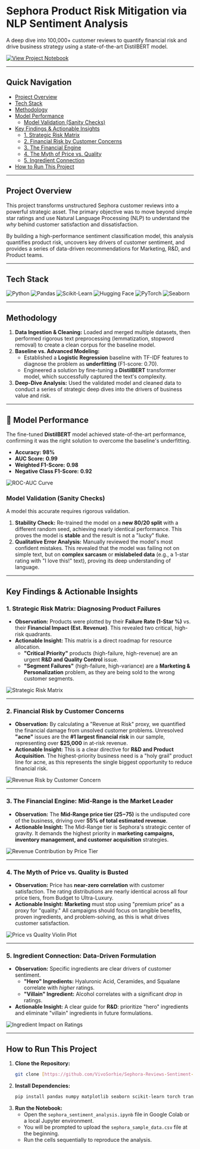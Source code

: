 # Sephora Product Risk Mitigation via NLP Sentiment Analysis

A deep dive into 100,000+ customer reviews to quantify financial risk and drive business strategy using a state-of-the-art DistilBERT model.

[![View Project Notebook](https://img.shields.io/badge/View-Project_Notebook-blue?style=for-the-badge&logo=jupyter)](https://colab.research.google.com/drive/1IMYbFHT8p9AoAuWaknkLcxCAtO5Cp-Mf?usp=sharing)

---

## Quick Navigation

- [Project Overview](#-project-overview)
- [Tech Stack](#️-tech-stack)
- [Methodology](#-methodology)
- [Model Performance](#-model-performance)
  - [Model Validation (Sanity Checks)](#model-validation-sanity-checks)
- [Key Findings & Actionable Insights](#-key-findings--actionable-insights)
  - [1. Strategic Risk Matrix](#1-strategic-risk-matrix-diagnosing-product-failures)
  - [2. Financial Risk by Customer Concerns](#2-financial-risk-by-customer-concerns)
  - [3. The Financial Engine](#3-the-financial-engine-mid-range-is-the-market-leader)
  - [4. The Myth of Price vs. Quality](#4-the-myth-of-price-vs-quality-is-busted)
  - [5. Ingredient Connection](#5-ingredient-connection-data-driven-formulation)
- [How to Run This Project](#-how-to-run-this-project)

---

## Project Overview

This project transforms unstructured Sephora customer reviews into a powerful strategic asset. The primary objective was to move beyond simple star ratings and use Natural Language Processing (NLP) to understand the *why* behind customer satisfaction and dissatisfaction.

By building a high-performance sentiment classification model, this analysis quantifies product risk, uncovers key drivers of customer sentiment, and provides a series of data-driven recommendations for Marketing, R&D, and Product teams.

---

## Tech Stack

![Python](https://img.shields.io/badge/Python-3776AB?style=for-the-badge&logo=python&logoColor=white)
![Pandas](https://img.shields.io/badge/Pandas-150458?style=for-the-badge&logo=pandas&logoColor=white)
![Scikit-Learn](https://img.shields.io/badge/Scikit--Learn-F7931E?style=for-the-badge&logo=scikit-learn&logoColor=white)
![Hugging Face](https://img.shields.io/badge/%F0%9F%A4%97%20Hugging%20Face-FFD21E?style=for-the-badge)
![PyTorch](https://img.shields.io/badge/PyTorch-EE4C2C?style=for-the-badge&logo=pytorch&logoColor=white)
![Seaborn](https://img.shields.io/badge/Seaborn-88d9de?style=for-the-badge&logo=seaborn&logoColor=white)

---

## Methodology

1.  **Data Ingestion & Cleaning:** Loaded and merged multiple datasets, then performed rigorous text preprocessing (lemmatization, stopword removal) to create a clean corpus for the baseline model.
2.  **Baseline vs. Advanced Modeling:**
    * Established a **Logistic Regression** baseline with TF-IDF features to diagnose the problem as **underfitting** (F1-score: 0.70).
    * Engineered a solution by fine-tuning a **DistilBERT** transformer model, which successfully captured the text's complexity.
3.  **Deep-Dive Analysis:** Used the validated model and cleaned data to conduct a series of strategic deep dives into the drivers of business value and risk.

---

## 🤖 Model Performance

The fine-tuned **DistilBERT** model achieved state-of-the-art performance, confirming it was the right solution to overcome the baseline's underfitting.

-   **Accuracy:** **98%**
-   **AUC Score:** **0.99**
-   **Weighted F1-Score:** **0.98**
-   **Negative Class F1-Score:** **0.92** 

![ROC-AUC Curve](roc_auc_curve.png.png)

### Model Validation (Sanity Checks)

A model this accurate requires rigorous validation.
1.  **Stability Check:** Re-trained the model on a **new 80/20 split** with a different random seed, achieving nearly identical performance. This proves the model is **stable** and the result is not a "lucky" fluke.
2.  **Qualitative Error Analysis:** Manually reviewed the model's most confident mistakes. This revealed that the model was failing not on simple text, but on **complex sarcasm** or **mislabeled data** (e.g., a 1-star rating with "I love this!" text), proving its deep understanding of language.

---

## Key Findings & Actionable Insights

### 1. Strategic Risk Matrix: Diagnosing Product Failures
-   **Observation:** Products were plotted by their **Failure Rate (1-Star %)** vs. their **Financial Impact (Est. Revenue)**. This revealed two critical, high-risk quadrants.
-   **Actionable Insight:** This matrix is a direct roadmap for resource allocation.
    -   **"Critical Priority"** products (high-failure, high-revenue) are an urgent **R&D and Quality Control** issue.
    -   **"Segment Failures"** (high-failure, high-variance) are a **Marketing & Personalization** problem, as they are being sold to the wrong customer segments.

![Strategic Risk Matrix](strategic_risk_matrix.png.png)

---

### 2. Financial Risk by Customer Concerns
-   **Observation:** By calculating a "Revenue at Risk" proxy, we quantified the financial damage from unsolved customer problems. Unresolved **"acne"** issues are the **#1 largest financial risk** in our sample, representing over **$25,000** in at-risk revenue.
-   **Actionable Insight:** This is a clear directive for **R&D and Product Acquisition**. The highest-priority business need is a "holy grail" product line for acne, as this represents the single biggest opportunity to reduce financial risk.

![Revenue Risk by Customer Concern](concerns_financial_risk.png)

---

### 3. The Financial Engine: Mid-Range is the Market Leader
-   **Observation:** The **Mid-Range price tier ($25-$75)** is the undisputed core of the business, driving over **55% of total estimated revenue**.
-   **Actionable Insight:** The Mid-Range tier is Sephora's strategic center of gravity. It demands the highest priority in **marketing campaigns, inventory management, and customer acquisition** strategies.

![Revenue Contribution by Price Tier](revenue_treemap.png.png)

---

### 4. The Myth of Price vs. Quality is Busted
-   **Observation:** Price has **near-zero correlation** with customer satisfaction. The rating distributions are nearly identical across all four price tiers, from Budget to Ultra-Luxury.
-   **Actionable Insight:** **Marketing** must stop using "premium price" as a proxy for "quality." All campaigns should focus on tangible benefits, proven ingredients, and problem-solving, as this is what drives customer satisfaction.

![Price vs Quality Violin Plot](price_quality_violin.png.png)

---

### 5. Ingredient Connection: Data-Driven Formulation
-   **Observation:** Specific ingredients are clear drivers of customer sentiment.
    -   **"Hero" Ingredients:** Hyaluronic Acid, Ceramides, and Squalane correlate with *higher* ratings.
    -   **"Villain" Ingredient:** Alcohol correlates with a significant *drop* in ratings.
-   **Actionable Insight:** A clear guide for **R&D**: prioritize "hero" ingredients and eliminate "villain" ingredients in future formulations.

![Ingredient Impact on Ratings](ingredient_impact.png.png)

---

## How to Run This Project

1.  **Clone the Repository:**
    ```bash
    git clone [https://github.com/VivoSorhie/Sephora-Reviews-Sentiment-Analysis.git](https://github.com/VivoSorhie/Sephora-Reviews-Sentiment-Analysis.git)
    ```
2.  **Install Dependencies:**
    ```bash
    pip install pandas numpy matplotlib seaborn scikit-learn torch transformers datasets squarify
    ```
3.  **Run the Notebook:**
    -   Open the `sephora_sentiment_analysis.ipynb` file in Google Colab or a local Jupyter environment.
    -   You will be prompted to upload the `sephora_sample_data.csv` file at the beginning.
    -   Run the cells sequentially to reproduce the analysis.
